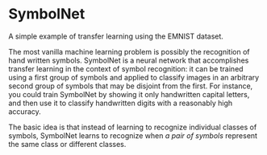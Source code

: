 # SymbolNet
A simple example of transfer learning using the EMNIST dataset.

The most vanilla machine learning problem is possibly the recognition of hand written symbols. SymbolNet is a neural network that accomplishes transfer learning in the context of symbol recognition: it can be trained using a first group of symbols and applied to classify images in an arbitrary second group of symbols that may be disjoint from the first. For instance, you could train SymbolNet by showing it only handwritten capital letters, and then use it to classify handwritten digits with a reasonably high accuracy.

The basic idea is that instead of learning to recognize individual classes of symbols, SymbolNet learns to recognize when *a pair of symbols* represent the same class or different classes.  
